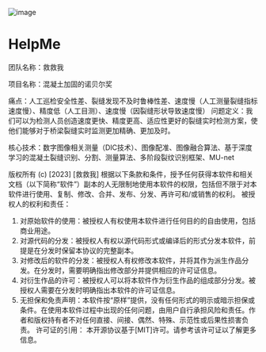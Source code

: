 ![image](https://github.com/MLA777/HelpMe/assets/91509694/9033f000-d4e2-4421-a0e5-61907b5d8857)
# HelpMe
团队名称：救救我

项目名称：混凝土加固的诺贝尔奖

痛点：人工巡检安全性差、裂缝发现不及时鲁棒性差、速度慢（人工测量裂缝指标速度慢）、精度低（人工目测）、速度慢（因裂缝形状导致速度慢）
问题定义：我们可以为检测人员创造速度更快、精度更高、适应性更好的裂缝实时检测方案，使他们能够对于桥梁裂缝实时监测更加精确、更加及时。

核心技术：数字图像相关测量（DIC技术）、图像配准、图像融合算法、基于深度学习的混凝土裂缝识别、分割、测量算法、多阶段裂纹识别框架、MU-net

版权所有 (c) [2023] [救救我]
根据以下条款和条件，授予任何获得本软件和相关文档（以下简称“软件”）副本的人无限制地使用本软件的权限，包括但不限于对本软件进行使用、复制、修改、合并、发布、分发、再许可和/或销售的权利。
被授权人的权利和责任：
1. 对原始软件的使用：被授权人有权使用本软件进行任何目的的自由使用，包括商业用途。
2. 对源代码的分发：被授权人有权以源代码形式或编译后的形式分发本软件，前提是在分发时保留本协议的完整副本。
3. 对修改后的软件的分发：被授权人有权修改本软件，并将其作为派生作品分发。在分发时，需要明确指出修改部分并提供相应的许可证信息。
4. 对衍生作品的许可：被授权人可以将本软件作为衍生作品的组成部分分发。被授权人需要在分发时明确指出本软件的许可证信息。
5. 无担保和免责声明：本软件按“原样”提供，没有任何形式的明示或暗示担保或条件。在使用本软件过程中出现的任何问题，由用户自行承担风险和责任。作者和版权持有者不对任何直接、间接、偶然、特殊、示范性或后果性损害负责。
许可证的引用：
本开源协议基于[MIT]许可。请参考该许可证以了解更多信息。







